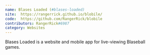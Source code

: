 ```yaml
---
name: Blases Loaded (#blases-loaded)
site:  https://rangerrick.github.io/blobile/
code:  https://github.com/RangerRick/blobile
contributors: RangerRick#6987
category: Websites
---
```

 Blases Loaded is a website and mobile app for live-viewing Blaseball games.